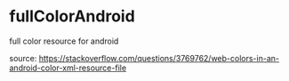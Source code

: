 # fullColorAndroid
full color resource for android

source: https://stackoverflow.com/questions/3769762/web-colors-in-an-android-color-xml-resource-file